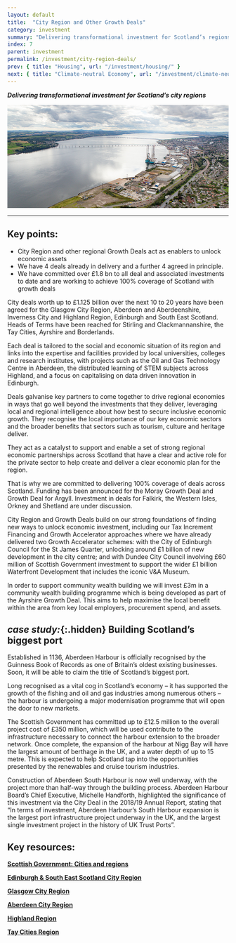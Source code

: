 ```yaml
---
layout: default
title:  "City Region and Other Growth Deals"
category: investment
summary: "Delivering transformational investment for Scotland’s regions."
index: 7
parent: investment
permalink: /investment/city-region-deals/
prev: { title: "Housing", url: "/investment/housing/" }
next: { title: "Climate-neutral Economy", url: "/investment/climate-neutral-economy/" }
---
```

***Delivering transformational investment for Scotland’s city regions***

![An aerial photograph of the Dundee waterfront](/assets/images/pageimages/Investment.10.jpg)

---

## Key points:

- City Region and other regional Growth Deals act as enablers to unlock economic assets
- We have 4 deals already in delivery and a further 4 agreed in principle.  
- We have committed over £1.8 bn to all deal and associated investments to date and are working to achieve 100% coverage of Scotland with growth deals

City deals worth up to £1.125 billion over the next 10 to 20 years have been agreed for the Glasgow City Region, Aberdeen and Aberdeenshire, Inverness City and Highland Region, Edinburgh and South East Scotland. Heads of Terms have been reached for Stirling and Clackmannanshire, the Tay Cities, Ayrshire and Borderlands.  

Each deal is tailored to the social and economic situation of its region and links into the expertise and facilities provided by local universities, colleges and research institutes, with projects such as the Oil and Gas Technology Centre in Aberdeen, the distributed learning of STEM subjects across Highland, and a focus on capitalising on data driven innovation in Edinburgh.   

Deals galvanise key partners to come together to drive regional economies in ways that go well beyond the investments that they deliver, leveraging local and regional intelligence about how best to secure inclusive economic growth.  They recognise the local importance of our key economic sectors and the broader benefits that sectors such as tourism, culture and heritage deliver.  

They act as a catalyst to support and enable a set of strong regional economic partnerships across Scotland that have a clear and active role for the private sector to help create and deliver a clear economic plan for the region.  

That is why we are committed to delivering 100% coverage of deals across Scotland.  Funding has been announced for the Moray Growth Deal and Growth Deal for Argyll.  Investment in deals for Falkirk, the Western Isles, Orkney and Shetland are under discussion.  

City Region and Growth Deals build on our strong foundations of finding new ways to unlock economic investment, including our Tax Increment Financing and Growth Accelerator approaches where we have already delivered  two Growth Accelerator schemes: with the City of Edinburgh Council for the St James Quarter, unlocking around £1 billion of new development in the city centre; and with Dundee City Council involving £60 million of Scottish Government investment to support the wider £1 billion Waterfront Development that includes the iconic V&A Museum.   

In order to support community wealth building we will invest £3m in a community wealth building programme which is being developed as part of the Ayrshire Growth Deal. This aims to help maximise the local benefit within the area from key local employers, procurement spend, and assets.  
  
<div class="case-study" markdown="1">

## *case study:*{:.hidden} Building Scotland’s biggest port

Established in 1136, Aberdeen Harbour is officially recognised by the Guinness Book of Records as one of Britain’s oldest existing businesses. Soon, it will be able to claim the title of Scotland’s biggest port.

Long recognised as a vital cog in Scotland’s economy – it has supported the growth of the fishing and oil and gas industries among numerous others – the harbour is undergoing a major modernisation programme that will open the door to new markets.  

The Scottish Government has committed up to £12.5 million to the overall project cost of £350 million, which will be used contribute to the infrastructure necessary to connect the harbour extension to the broader network. Once complete, the expansion of the harbour at Nigg Bay will have the largest amount of berthage in the UK, and a water depth of up to 15 metre. This is expected to help Scotland tap into the opportunities presented by the renewables and cruise tourism industries.

Construction of Aberdeen South Harbour is now well underway, with the project more than half-way through the building process.  Aberdeen Harbour Board’s Chief Executive, Michelle Handforth, highlighted the significance of this investment via the City Deal in the 2018/19 Annual Report, stating that “In terms of investment, Aberdeen Harbour’s South Harbour expansion is the largest port infrastructure project underway in the UK, and the largest single investment project in the history of UK Trust Ports”.
</div>

## Key resources:

**[Scottish Government: Cities and regions](https://www.gov.scot/policies/cities-regions/regional-growth-deals/)**  

**[Edinburgh & South East Scotland City Region](http://www.acceleratinggrowth.org.uk/)**  

**[Glasgow City Region](http://www.glasgowcityregion.co.uk/)**  

**[Aberdeen City Region](http://www.abzdeal.com/)**

**[Highland Region](https://www.highland.gov.uk/cityregiondeal)**  

**[Tay Cities Region](https://www.taycities.co.uk/)**
